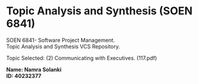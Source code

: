 # Topic Analysis and Synthesis (SOEN 6841)  

SOEN 6841- Software Project Management.   
Topic Analysis and Synthesis VCS Repository.  

Topic Selected: (2) Communicating with Executives. (117.pdf)  

**Name: Namra Solanki  
ID: 40232377**  
